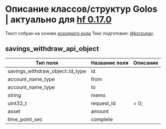# Описание классов/структур Golos | актуально для [hf 0.17.0](https://github.com/GolosChain/golos/releases/tag/v0.17.0)
Текст собран на основе [исходного кода](https://github.com/GolosChain/golos/tree/master/plugins/database_api/include/golos/plugins/database_api/api_objects/savings_withdraw_api_object.hpp)
Текс подготовил: [@korzunav](https://golos.io/@korzunav).
## savings_withdraw_api_object


|Тип поля|Название поля|Описание|
|--------|-------------|--------|
|savings_withdraw_object::id_type|id||
|account_name_type|from||
|account_name_type|to||
|string|memo||
|uint32_t|request_id|= 0;|
|asset|amount||
|time_point_sec|complete||
